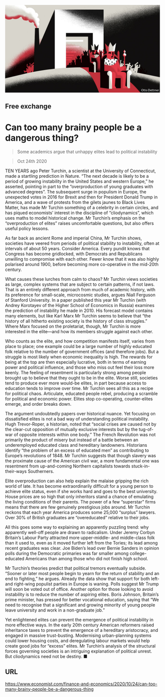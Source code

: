 ![](./images/20201024_FND000_0.jpg)

## Free exchange

# Can too many brainy people be a dangerous thing?

> Some academics argue that unhappy elites lead to political instability

> Oct 24th 2020

TEN YEARS ago Peter Turchin, a scientist at the University of Connecticut, made a startling prediction in Nature. “The next decade is likely to be a period of growing instability in the United States and western Europe,” he asserted, pointing in part to the “overproduction of young graduates with advanced degrees”. The subsequent surge in populism in Europe, the unexpected votes in 2016 for Brexit and then for President Donald Trump in America, and a wave of protests from the gilets jaunes to Black Lives Matter, has made Mr Turchin something of a celebrity in certain circles, and has piqued economists’ interest in the discipline of “cliodynamics”, which uses maths to model historical change. Mr Turchin’s emphasis on the “overproduction of elites” raises uncomfortable questions, but also offers useful policy lessons.

As far back as ancient Rome and imperial China, Mr Turchin shows, societies have veered from periods of political stability to instability, often at intervals of about 50 years. Consider America. Every pundit knows that Congress has become gridlocked, with Democrats and Republicans unwilling to compromise with each other. Fewer know that it was also highly polarised around 1900, before becoming more co-operative in the mid-20th century.

What causes these lurches from calm to chaos? Mr Turchin views societies as large, complex systems that are subject to certain patterns, if not laws. That is an entirely different approach from much of academic history, with its preference for small-scale, microcosmic studies, argues Niall Ferguson of Stanford University. In a paper published this year Mr Turchin (with Andrey Korotayev of the Higher School of Economics in Russia) examines the prediction of instability he made in 2010. His forecast model contains many elements, but like Karl Marx Mr Turchin seems to believe that “the history of all hitherto existing society is the history of class struggles.” Where Marx focused on the proletariat, though, Mr Turchin is more interested in the elite—and how its members struggle against each other.

Who counts as the elite, and how competition manifests itself, varies from place to place; one example could be a large number of highly educated folk relative to the number of government offices (and therefore jobs). But a struggle is most likely when economic inequality is high. The rewards for being at the top are then especially lucrative, both in terms of earning power and political influence, and those who miss out feel their loss more keenly. The feeling of resentment is particularly strong among people brought up to believe that they ought to be in the elite. Worse still, societies tend to produce ever more would-be elites, in part because access to education tends to improve over time. Mr Turchin sees all this as a recipe for political chaos. Articulate, educated people rebel, producing a scramble for political and economic power. Elites stop co-operating, counter-elites emerge, and order breaks down.

The argument undoubtedly papers over historical nuance. Yet focusing on dissatisfied elites is not a bad way of understanding political instability. Hugh Trevor-Roper, a historian, noted that “social crises are caused not by the clear-cut opposition of mutually exclusive interests but by the tug-of-war of opposite interests within one body.” The French Revolution was not primarily the product of misery but instead of a battle between an underemployed educated class and hereditary landowners. Historians identify “the problem of an excess of educated men” as contributing to Europe’s revolutions of 1848. Mr Turchin suggests that though slavery was the proximate cause of the American civil war, a more fundamental one was resentment from up-and-coming Northern capitalists towards stuck-in-their-ways Southerners.

Elite overproduction can also help explain the malaise gripping the rich world of late. It has become extraordinarily difficult for a young person to achieve elite status, even if she works hard and goes to the best university. House prices are so high that only inheritors stand a chance of emulating the living conditions of their parents. The power of a few “superstar” firms means that there are few genuinely prestigious jobs around. Mr Turchin reckons that each year America produces some 25,000 “surplus” lawyers. Over 30% of British graduates are “overeducated” relative to their jobs.

All this goes some way to explaining an apparently puzzling trend: why apparently well-off people are drawn to radicalism. Under Jeremy Corbyn Britain’s Labour Party attracted more upper-middle- and middle-class folk than it used to, even as it moved further left from the Tories; its lead among recent graduates was clear. Joe Biden’s lead over Bernie Sanders in opinion polls during the Democratic primaries was far smaller among college-educated Americans than among those who did not finish high school.

Mr Turchin’s theories predict that political tremors eventually subside. “Sooner or later most people begin to yearn for the return of stability and an end to fighting,” he argues. Already the data show that support for both left- and right-wing populist parties in Europe is waning. Polls suggest Mr Trump will soon be voted out of office. Another option for those looking to avoid instability is to reduce the number of aspiring elites. Boris Johnson, Britain’s prime minister, has pressed for better vocational education, saying that “We need to recognise that a significant and growing minority of young people leave university and work in a non-graduate job.”

Yet enlightened elites can prevent the emergence of political instability in more effective ways. In the early 20th century American reformers raised inheritance taxes to prevent the emergence of a hereditary aristocracy, and engaged in massive trust-busting. Modernising urban-planning systems could lower housing costs, and deregulating labour markets would help create good jobs for “excess” elites. Mr Turchin’s analysis of the structural forces governing societies is an intriguing explanation of political unrest. But cliodynamics need not be destiny. ■

## URL

https://www.economist.com/finance-and-economics/2020/10/24/can-too-many-brainy-people-be-a-dangerous-thing
